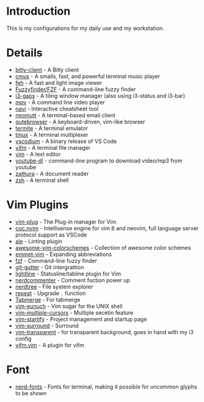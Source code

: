 # Introduction
This is my configurations for my daily use and my workstation.

# Details
* [bitly-client](https://github.com/specious/bitly-client) - A Bitly client
* [cmus](https://github.com/cmus/cmus) - A smalls, fast, and powerful terminal music player
* [feh](https://github.com/derf/feh) - A fast and light image viewer
* [Fuzzyfinder/FZF](https://github.com/junegunn/fzf) - A command-line fuzzy finder
* [i3-gaps](https://github.com/Airblader/i3) - A tiling window manager (also using i3-status and i3-bar)
* [mpv](https://github.com/mpv-player/mpv) - A command line video player
* [navi](https://github.com/denisidoro/navi) - Interactive cheatsheet tool
* [neomutt](https://github.com/neomutt/neomutt) - A terminal-based email client 
* [qutebrowser](https://github.com/qutebrowser/qutebrowser) - A keyboard-driven, vim-like browser
* [termite](https://wiki.archlinux.org/index.php/Termite) - A terminal emulator
* [tmux](https://github.com/tmux/tmux/wiki) - A terminal multiplexer
* [vscodium](https://github.com/VSCodium/vscodium) - A binary release of VS Code
* [vifm](https://vifm.info/) - A terminal file manager
* [vim](https://www.vim.org/) - A text editor
* [youtube-dl](https://github.com/ytdl-org/youtube-dl) - command-line program to download video/mp3 from youtube
* [zathura](https://github.com/pwmt/zathura) - A document reader
* [zsh](https://github.com/ohmyzsh/ohmyzsh/wiki/Installing-ZSH) - A terminal shell

# Vim Plugins
* [vim-plug](https://github.com/junegunn/vim-plug) - The Plug-in manager for Vim
* [coc.nvim](https://github.com/neoclide/coc.nvim) - Intellisense engine for vim 8 and neovim, full language server protocol support as VSCode
* [ale](https://github.com/dense-analysis/ale) - Linting plugin
* [awesome-vim-colorschemes](https://github.com/rafi/awesome-vim-colorschemes) - Collection of awesome color schemes
* [emmet-vim](https://github.com/mattn/emmet-vim) - Expanding abbreviations
* [fzf](https://github.com/junegunn/fzf) - Command-line fuzzy finder
* [git-gutter](https://github.com/airblade/vim-gitgutter) - Git intergrattion
* [lightline](https://github.com/itchyny/lightline.vim) - Statusline/tabline plugin for Vim
* [nerdcommenter](https://github.com/scrooloose/nerdcommenter) - Comment fuction power up
* [nerdtree](https://github.com/scrooloose/nerdtree) - File system explorer
* [repeat](https://github.com/tpope/vim-repeat) - Upgrade `.` function
* [Tabmerge](https://github.com/vim-scripts/Tabmerge) - For tabmerge
* [vim-eunuch](https://github.com/tpope/vim-eunuch) - Vim sugar for the UNIX shell
* [vim-multiple-cursors](https://github.com/terryma/vim-multiple-cursors) - Multiple secetin feature
* [vim-startify](https://github.com/mhinz/vim-startify) - Project management and startup page
* [vim-surround](https://github.com/tpope/vim-surround) - Surround
* [vim-transparent](https://github.com/Kjwon15/vim-transparent) - for transparent background, goes in hand with my i3 config
* [vifm.vim](https://github.com/vifm/vifm.vim) - A plugin for vifm

# Font
* [nerd-fonts](https://github.com/ryanoasis/nerd-fonts) - Fonts for terminal, making it possible for uncommon glyphs to be shown
